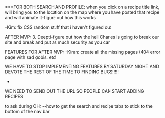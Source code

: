 


***FOR BOTH SEARCH AND PROFILE: when you click on a recipe title link, will bring you to the location on the map where you have posted that recipe and will animate it-figure out how this works


-Kim: fix CSS random stuff that i haven't figured out


AFTER MVP:
3.  Deepti-figure out how the hell Charles is going to break our site and break and put as much security as you can


FEATURES FOR AFTER MVP:
-Kiran: create all the missing pages (404 error page with sad gobis, etc)


WE HAVE TO STOP IMPLEMENTING FEATURES BY SATURDAY NIGHT AND DEVOTE THE REST OF THE TIME TO FINDING BUGS!!!!!

-

WE NEED TO SEND OUT THE URL SO PEOPLE CAN START ADDING RECIPES


to ask during OH:
--how to get the search and recipe tabs to stick to the bottom of the nav bar